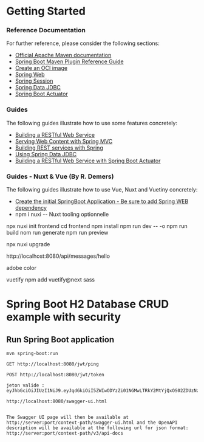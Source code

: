 # Getting Started

### Reference Documentation
For further reference, please consider the following sections:

* [Official Apache Maven documentation](https://maven.apache.org/guides/index.html)
* [Spring Boot Maven Plugin Reference Guide](https://docs.spring.io/spring-boot/docs/2.7.4/maven-plugin/reference/html/)
* [Create an OCI image](https://docs.spring.io/spring-boot/docs/2.7.4/maven-plugin/reference/html/#build-image)
* [Spring Web](https://docs.spring.io/spring-boot/docs/2.7.4/reference/htmlsingle/#web)
* [Spring Session](https://docs.spring.io/spring-session/reference/)
* [Spring Data JDBC](https://docs.spring.io/spring-boot/docs/2.7.4/reference/htmlsingle/#data.sql.jdbc)
* [Spring Boot Actuator](https://docs.spring.io/spring-boot/docs/2.7.4/reference/htmlsingle/#actuator)

### Guides
The following guides illustrate how to use some features concretely:

* [Building a RESTful Web Service](https://spring.io/guides/gs/rest-service/)
* [Serving Web Content with Spring MVC](https://spring.io/guides/gs/serving-web-content/)
* [Building REST services with Spring](https://spring.io/guides/tutorials/rest/)
* [Using Spring Data JDBC](https://github.com/spring-projects/spring-data-examples/tree/master/jdbc/basics)
* [Building a RESTful Web Service with Spring Boot Actuator](https://spring.io/guides/gs/actuator-service/)

### Guides - Nuxt & Vue (By R. Demers)
The following guides illustrate how to use Vue, Nuxt and Vuetiny concretely:
* [Create the initial SpringBoot Application - Be sure to add Spring WEB dependency](https://start.spring.io/)
* npm i nuxi -- Nuxt tooling optionnelle

npx nuxi init frontend
cd frontend
npm install
npm run dev -- -o
npm run build
nom run generate
npm run preview

npx nuxi upgrade

http://localhost:8080/api/messages/hello

adobe color

vuetify
npm add vuetify@next sass

# Spring Boot H2 Database CRUD example with security

## Run Spring Boot application
```
mvn spring-boot:run
```
```
GET http://localhost:8080/jwt/ping
```
```
POST http://localhost:8080/jwt/token
```

```
jeton valide : eyJhbGciOiJIUzI1NiJ9.eyJqdGkiOiI5ZWIwODYzZi01NGMwLTRkY2MtYjQxOS02ZDUzNzFmYjcyZmEiLCJzdWIiOiJqd3Rfcm9vdCIsImxxLnJvbGVzIjoiUk9MRV9TRUxFQ1QsUk9MRV9JTlNFUlQsUk9MRV9VUERBVEUsUk9MRV9ERUxFVEUiLCJpYXQiOjE2MzE2MzI4NDV9.toiK_g2cJDBhxidE3lKtHGMPQ7OnjUAz3VSIJkIGrfE
```
```
http://localhost:8080/swagger-ui.html


The Swagger UI page will then be available at http://server:port/context-path/swagger-ui.html and the OpenAPI description will be available at the following url for json format: http://server:port/context-path/v3/api-docs
```
